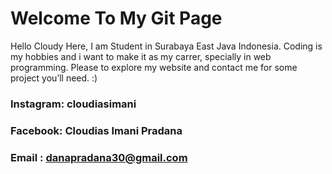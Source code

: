 # Welcome To My Git Page
Hello Cloudy Here, I am Student in Surabaya East Java Indonesia. Coding is my hobbies and i want to make it as my carrer, specially in web programming. Please to explore my website and contact me for some project you’ll need. :)
### Instagram: cloudiasimani
### Facebook: Cloudias Imani Pradana
### Email : danapradana30@gmail.com
